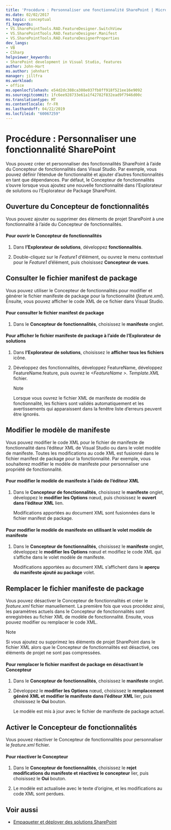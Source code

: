 ```yaml
---
title: 'Procédure : Personnaliser une fonctionnalité SharePoint | Microsoft Docs'
ms.date: 02/02/2017
ms.topic: conceptual
f1_keywords:
- VS.SharePointTools.RAD.FeatureDesigner.SwitchView
- VS.SharePointTools.RAD.featureDesigner.Manifest
- VS.SharePointTools.RAD.FeatureDesignerProperties
dev_langs:
- VB
- CSharp
helpviewer_keywords:
- SharePoint development in Visual Studio, features
author: John-Hart
ms.author: johnhart
manager: jillfra
ms.workload:
- office
ms.openlocfilehash: e54d2dc388ca308e037fb8ff918f521ee16e9092
ms.sourcegitcommit: 1fc6ee928733e61a1f42782f832ead9f7946d00c
ms.translationtype: MT
ms.contentlocale: fr-FR
ms.lasthandoff: 04/22/2019
ms.locfileid: "60067259"
---
```

# <a name="how-to-customize-a-sharepoint-feature"></a>Procédure : Personnaliser une fonctionnalité SharePoint
  Vous pouvez créer et personnaliser des fonctionnalités SharePoint à l’aide du Concepteur de fonctionnalités dans Visual Studio. Par exemple, vous pouvez définir l’étendue de fonctionnalité et ajouter d’autres fonctionnalités en tant que dépendances. Par défaut, le Concepteur de fonctionnalités s’ouvre lorsque vous ajoutez une nouvelle fonctionnalité dans l’Explorateur de solutions ou l’Explorateur de Package SharePoint.

## <a name="opening-the-feature-designer"></a>Ouverture du Concepteur de fonctionnalités
 Vous pouvez ajouter ou supprimer des éléments de projet SharePoint à une fonctionnalité à l’aide du Concepteur de fonctionnalités.

#### <a name="to-open-the-feature-designer"></a>Pour ouvrir le Concepteur de fonctionnalités

1. Dans **l’Explorateur de solutions**, développez **fonctionnalités**.

2. Double-cliquez sur le *Feature1* d’élément, ou ouvrez le menu contextuel pour le *Feature1* d’élément, puis choisissez **Concepteur de vues**.

## <a name="view-the-packaged-manifest-file"></a>Consulter le fichier manifest de package
 Vous pouvez utiliser le Concepteur de fonctionnalités pour modifier et générer le fichier manifeste de package pour la fonctionnalité (*feature.xml*). Ensuite, vous pouvez afficher le code XML de ce fichier dans Visual Studio.

#### <a name="to-view-the-packaged-manifest-file"></a>Pour consulter le fichier manifest de package

1. Dans le **Concepteur de fonctionnalités**, choisissez le **manifeste** onglet.

#### <a name="to-view-the-packaged-manifest-file-by-using-solution-explorer"></a>Pour afficher le fichier manifeste de package à l’aide de l’Explorateur de solutions

1. Dans **l’Explorateur de solutions**, choisissez le **afficher tous les fichiers** icône.

2. Développez des fonctionnalités, développez FeatureName, développez FeatureName.feature, puis ouvrez le  *\<FeatureName >. Template.XML* fichier.

    > [!NOTE]
    >  Lorsque vous ouvrez le fichier XML de manifeste de modèle de fonctionnalité, les fichiers sont validés automatiquement et les avertissements qui apparaissent dans la fenêtre liste d’erreurs peuvent être ignorés.

## <a name="change-the-manifest-template"></a>Modifier le modèle de manifeste
 Vous pouvez modifier le code XML pour le fichier de manifeste de fonctionnalité dans l’éditeur XML de Visual Studio ou dans le volet modèle de manifeste. Toutes les modifications au code XML est fusionné dans le fichier manifest de package pour la fonctionnalité. Par exemple, vous souhaiterez modifier le modèle de manifeste pour personnaliser une propriété de fonctionnalité.

#### <a name="to-change-the-manifest-template-by-using-the-xml-editor"></a>Pour modifier le modèle de manifeste à l’aide de l’éditeur XML

1. Dans le **Concepteur de fonctionnalités**, choisissez le **manifeste** onglet, développez le **modifier les Options** nœud, puis choisissez le **ouvert dans l’éditeur XML** lien.

     Modifications apportées au document XML sont fusionnées dans le fichier manifest de package.

#### <a name="to-change-the-manifest-template-by-using-the-manifest-template-pane"></a>Pour modifier le modèle de manifeste en utilisant le volet modèle de manifeste

1. Dans le **Concepteur de fonctionnalités**, choisissez le **manifeste** onglet, développez le **modifier les Options** nœud et modifiez le code XML qui s’affiche dans le volet modèle de manifeste.

     Modifications apportées au document XML s’affichent dans le **aperçu du manifeste ajouté au package** volet.

## <a name="overwrite-the-packaged-manifest-file"></a>Remplacer le fichier manifeste de package
 Vous pouvez désactiver le Concepteur de fonctionnalités et créer le *feature.xml* fichier manuellement. La première fois que vous procédez ainsi, les paramètres actuels dans le Concepteur de fonctionnalités sont enregistrées au fichier XML de modèle de fonctionnalité. Ensuite, vous pouvez modifier ou remplacer le code XML.

> [!NOTE]
>  Si vous ajoutez ou supprimez les éléments de projet SharePoint dans le fichier XML alors que le Concepteur de fonctionnalités est désactivé, ces éléments de projet ne sont pas compressées.

#### <a name="to-overwrite-packaged-manifest-file-by-disabling-the-designer"></a>Pour remplacer le fichier manifest de package en désactivant le Concepteur

1. Dans le **Concepteur de fonctionnalités**, choisissez le **manifeste** onglet.

2. Développez le **modifier les Options** nœud, choisissez le **remplacement généré XML et modifier le manifeste dans l’éditeur XML** lier, puis choisissez le **Oui** bouton.

     Le modèle est mis à jour avec le fichier de manifeste de package actuel.

## <a name="enable-the-feature-designer"></a>Activer le Concepteur de fonctionnalités
 Vous pouvez réactiver le Concepteur de fonctionnalités pour personnaliser le *feature.xml* fichier.

#### <a name="to-re-enable-the-designer"></a>Pour réactiver le Concepteur

1. Dans le **Concepteur de fonctionnalités**, choisissez le **rejet modifications du manifeste et réactivez le concepteur** lier, puis choisissez le **Oui** bouton.

2. Le modèle est actualisée avec le texte d’origine, et les modifications au code XML sont perdues.

## <a name="see-also"></a>Voir aussi
- [Empaqueter et déployer des solutions SharePoint](../sharepoint/packaging-and-deploying-sharepoint-solutions.md)
